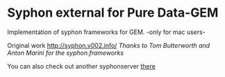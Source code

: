 # Syphon external for Pure Data-GEM

Implementation of syphon frameworks for GEM. -only for mac users-

Original work http://syphon.v002.info/
*Thanks to Tom Butterworth and Anton Marini for the syphon.frameworks*

You can also check out another syphonserver [there](https://github.com/Syphon/PureData)
